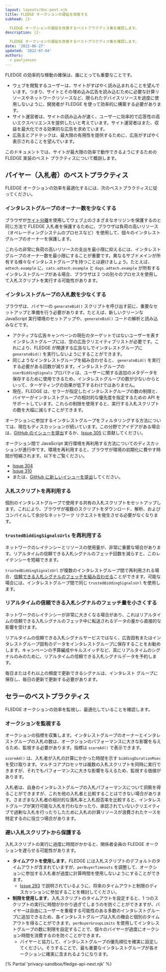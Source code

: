 ```yaml
---
layout: layouts/doc-post.njk
title: FLEDGE オークションの遅延を改善する
subhead: |2-

  FLEDGE オークションの遅延を改善するベストプラクティス集を確認します。
description: |2-

  FLEDGE オークションの遅延を改善するベストプラクティス集を確認します。
date: '2022-06-27'
updated: '2022-07-04'
authors:
  - pauljensen
---
```


FLEDGE の効率的な稼動の確保は、誰にとっても重要なことです。

- ウェブを閲覧するユーザーは、サイトがすばやく読み込まれることを望んでいます。つまり、サイトとその埋め込み広告を読み込むために必要な計算リソースやネットワークリソースなど、限られたデバイスリソースを過度に使用しないように、開発者が FLEDGE を使って効率的に構築する必要があります。
- サイト運営者は、サイトの読み込みが速く、ユーザーに効率的で応答性の高いエクスペリエンスを提供したいと考えています。サイト運営者はまた、収益を最大化できる効果的な広告を求めています。
- 広告主とアドテックは、最大限の有用性を提供するために、広告がすばやく表示されることを望んでいます。

このドキュメントでは、サイトが最大限の効率で動作できるようにするための FLEDGE 実装のベスト プラクティスについて概説します。

## バイヤー（入札者）のベストプラクティス

FLEDGE オークションの効率を最適化するには、次のベストプラクティスに従ってください。

### インタレストグループのオーナー数を少なくする

ブラウザが[サイト分離](https://www.chromium.org/Home/chromium-security/site-isolation/)を使用してウェブ上のさまざまなオリジンを保護するのと同じ方法で FLEDGE 入札者を保護するために、ブラウザは負荷の高いリソース（オペレーティングシステムのプロセスなど）を使用して、個々のインタレストグループのオーナーを保護します。

これらの非常に負荷の高いリソースの支出を最小限に抑えるには、インタレストグループのオーナー数を最小限にすることが重要です。異なるサブドメインが所有する様々なインタレストグループを持つことは避けましょう。たとえば、 `adtech.example` に、`cats.adtech.example` と `dogs.adtech.example` が所有するインタレストグループがある場合、ブラウザは 2 つの別々のプロセスを使用して入札スクリプトを実行する可能性があります。

### インタレストグループの入札数を少なくする

ブラウザは、バイヤーの `generateBid()` スクリプトを呼び出す前に、重要なセットアップと準備を行う必要があります。たとえば、新しいクリーンな JavaScript 実行環境のセットアップや、`generateBid()` コードの解析と読み込みなどです。

- アクティブな広告キャンペーンの現在のターゲットではないユーザーを表すインタレストグループには、空の広告クリエイティブリストが必要です。これにより、FLEDGE が関連する広告なしでインタレストグループに `generateBid()` を実行しないようにすることができます。
- 同じようなインタレストグループを組み合わせると、 `generateBid()` を実行する必要がある回数が減ります。インタレストグループの `userBiddingSignals` プロパティは、ユーザーに関する追加のメタデータを保存するために使用できるため、インタレストグループの数が少ないからといって、ターゲティングの効果が低下するわけではありません。
- 現在、FLEDGE は、セラーが指定したインタレストグループの数の制限と、バイヤーがインタレストグループの相対的な優先度を指定するための API をサポートしています。これらの制限を使用すると、実行する入札スクリプトの数を大幅に減らすことができます。

オークションに参加するインタレストグループをフィルタリングする方法については、現在もディスカッションが続いています。この分野でアイデアがある場合は、[GitHub のイシューを提出](https://github.com/WICG/turtledove/issues/new)するか、[Issue 305](https://github.com/WICG/turtledove/issues/305) に貢献してください。

オークション間で JavaScript 実行環境を再利用する方法についてのディスカッションが進行中です。環境を再利用すると、ブラウザが環境の初期化に費やす時間が短縮されます。以下をご覧ください。

- [Issue 304](https://github.com/WICG/turtledove/issues/304)
- [Issue 310](https://github.com/WICG/turtledove/issues/310)
- または、[GitHub に新しいイシューを提出](https://github.com/WICG/turtledove/issues/new)してください。

### 入札スクリプトを再利用する

個別のインタレストグループで使用する共有の入札スクリプトをセットアップします。これにより、ブラウザが複数のスクリプトをダウンロード、解析、およびコンパイルして余分なネットワーク リクエストを発生させる必要がなくなります。

### `trustedBiddingSignalsUrls` を再利用する

ネットワークのレイテンシーとリソースの使用量が、非常に重要な場合があります。リアルタイムの信頼できる入札シグナルのフェッチ回数を減らすと、このレイテンシーを短縮できます。

`trustedBiddingSignalsUrl` が複数のインタレストグループ間で再利用される場合、[信頼できる入札シグナルのフェッチを組み合わせる](https://github.com/WICG/turtledove/blob/main/FLEDGE.md#11-joining-interest-groups)ことができます。可能な場合には、インタレストグループ間で同じ `trustedBiddingSignalsUrl` を使用します。

### リアルタイムの信頼できる入札シグナルのフェッチ量を小さくする

ネットワークのレイテンシーが非常に大きくなる場合があり、これはリアルタイムの信頼できる入札シグナルのフェッチ中に転送されるデータの量から直接的な影響を受けます。

リアルタイムの信頼できる入札シグナルサービスではなく、広告固有またはインタレストグループ固有のデータをインタレストグループに保存することをお勧めします。キャンペーンの予算編成やキルスイッチなど、真にリアルタイムのシグナルのみのために、リアルタイムの信頼できる入札シグナルデータを予約します。

毎日またはそれ以上の頻度で更新できるシグナルは、インタレスト グループに保存し、毎日の更新で更新する必要があります。

## セラーのベストプラクティス

FLEDGE オークションの効率を監視し、最適化していることを確認します。

### オークションを監視する

オークションの指標を収集します。インタレストグループのオーナーとインタレストグループの入札の数は、オークションのパフォーマンスに大きな影響を与えるため、監視する必要があります。指標は `scoreAd()` で表示できます。

`scoreAd()` は、入札者が入札の計算にかかった時間を示す `biddingDurationMsec` を受け取ります。マルチコアプロセッサは複数の入札スクリプトを同時に実行できますが、それでもパフォーマンスに大きな影響を与えるため、監視する価値があります。

入札者は、自身のインタレストグループの入札パフォーマンスについて洞察を得ることができますが、これを他の入札者と比較することはできない場合があります。さまざまな入札者の相対的な落札率と入札拒否率を比較すると、インタレストグループが実行可能な入札を行わなかったり、承認されていないクリエイティブで過剰な入札を行ったりしたために入札の計算リソースが浪費されたケースを特定するのに役立つ場合があります。

### 遅い入札スクリプトから保護する

入札スクリプトの実行に過度に時間がかかると、関係者全員の FLEDGE オークションを遅らせる可能性があります。

- **タイムアウトを使用します**。FLEDGE には入札スクリプトのデフォルトのタイムアウトが含まれていますが、`perBuyerTimeouts` を調整して、オークションに参加する入札者が過度に計算時間を使用しないようにすることができます。
    - [Issue 293](https://github.com/WICG/turtledove/issues/293) で説明されているように、将来のタイムアウトと制限のディスカッションに参加することを検討してください。
- **制限を使用します**。入札スクリプトのタイムアウトを設定すると、1 つのスクリプトの実行に時間がかかり過ぎてしまうのを防ぐことができますが、バイヤーは自由にユーザーを重複する可能性のある多数のインタレストグループに追加できるため、各インタレストグループは入札の機会と個別のタイムアウトを得ることができます。`perBuyerGroupLimits` を使用してインタレストグループの数に制限を設定することで、個々のバイヤーが過度にオークション時間を消費するのを防ぐことができます。
    - バイヤーと協力して、インタレストグループの優先順位を確実に設定してください。そうすることで、最も重要なインタレストグループが各オークションに確実に含まれるようになります。

{% Partial 'privacy-sandbox/fledge-api-next.njk' %}

